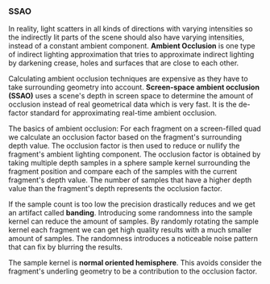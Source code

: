 ### SSAO

In reality, light scatters in all kinds of directions with varying intensities so the indirectly lit parts of the scene should also have varying intensities, instead of a constant ambient component. **Ambient Occlusion** is one type of indirect lighting approximation that tries to approximate indirect lighting by darkening crease, holes and surfaces that are close to each other.

Calculating ambient occlusion techniques are expensive as they have to take surrounding geometry into account. **Screen-space ambient occlusion (SSAO)** uses a scene's depth in screen space to determine the amount of occlusion instead of real geometrical data which is very fast. It is the de-factor standard for approximating real-time ambient occlusion.

The basics of ambient occlusion: For each fragment on a screen-filled quad we calculate an occlusion factor based on the fragment's surrounding depth value. The occlusion factor is then used to reduce or nullify the fragment's ambient lighting component. The occlusion factor is obtained by taking multiple depth samples in a sphere sample kernel surrounding the fragment position and compare each of the samples with the current fragment's depth value. The number of samples that have a higher depth value than the fragment's depth represents the occlusion factor. 

If the sample count is too low the precision drastically reduces and we get an artifact called **banding**. Introducing some randomness into the sample kernel can reduce the amount of samples. By randomly rotating the sample kernel each fragment we can get high quality results with a much smaller amount of samples. The randomness introduces a noticeable noise pattern that can fix by blurring the results.

The sample kernel is **normal oriented hemisphere**. This avoids consider the fragment's underling geometry to be a contribution to the occlusion factor.